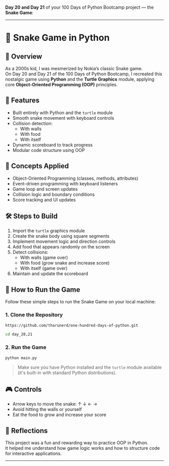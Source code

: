 **Day 20 and Day 21** of your 100 Days of Python Bootcamp project — the **Snake Game**:

---


# 🐍 Snake Game in Python

## 📘 Overview
As a 2000s kid, I was mesmerized by Nokia’s classic Snake game.  
On Day 20 and Day 21 of the 100 Days of Python Bootcamp, I recreated this nostalgic game using **Python** and the **Turtle Graphics** module, applying core **Object-Oriented Programming (OOP)** principles.

## 🚀 Features
- Built entirely with Python and the `turtle` module
- Smooth snake movement with keyboard controls
- Collision detection:
  - With walls
  - With food
  - With itself
- Dynamic scoreboard to track progress
- Modular code structure using OOP

## 🧠 Concepts Applied
- Object-Oriented Programming (classes, methods, attributes)
- Event-driven programming with keyboard listeners
- Game loop and screen updates
- Collision logic and boundary conditions
- Score tracking and UI updates

## 🛠️ Steps to Build
1. Import the `turtle` graphics module
2. Create the snake body using square segments
3. Implement movement logic and direction controls
4. Add food that appears randomly on the screen
5. Detect collisions:
   - With walls (game over)
   - With food (grow snake and increase score)
   - With itself (game over)
6. Maintain and update the scoreboard

## 🧾 How to Run the Game
Follow these simple steps to run the Snake Game on your local machine:

### 1. Clone the Repository
```bash
https://github.com/tharunerd/one-hundred-days-of-python.git

cd day_20,21
```

### 2. Run the Game
```bash
python main.py
```

> Make sure you have Python installed and the `turtle` module available (it's built-in with standard Python distributions).

## 🎮 Controls
- Arrow keys to move the snake: ↑ ↓ ← →
- Avoid hitting the walls or yourself
- Eat the food to grow and increase your score

## 🙌 Reflections
This project was a fun and rewarding way to practice OOP in Python.  
It helped me understand how game logic works and how to structure code for interactive applications.

---
